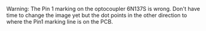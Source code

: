 Warning:
The Pin 1 marking on the optocoupler 6N137S is wrong. 
Don't have time to change the image yet but the dot points in the other direction 
to where the Pin1 marking line is on the PCB.
